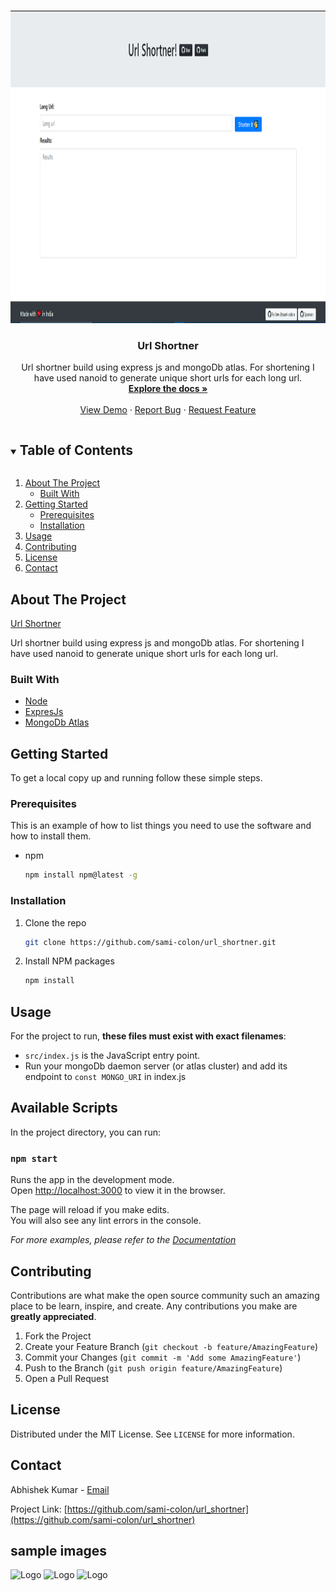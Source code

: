 <!-- PROJECT LOGO -->
<br />
<p align="center">
  <a href="https://github.com/sami-colon/url_shortner">
    <img src="images/logo.png" alt="Logo" width="1000" height="500">
  </a>

  <h3 align="center">Url Shortner</h3>

  <p align="center">
    Url shortner build using express js and mongoDb atlas. For shortening I have used nanoid to generate unique short urls for each long url.
    <br />
    <a href="https://github.com/sami-colon/url_shortner"><strong>Explore the docs »</strong></a>
    <br />
    <br />
    <a href="https://tinyurldemo.herokuapp.com/">View Demo</a>
    ·
    <a href="https://github.com/sami-colon/url_shortner/issues">Report Bug</a>
    ·
    <a href="https://github.com/sami-colon/url_shortner/issues">Request Feature</a>
  </p>
</p>



<!-- TABLE OF CONTENTS -->
<details open="open">
  <summary><h2 style="display: inline-block">Table of Contents</h2></summary>
  <ol>
    <li>
      <a href="#about-the-project">About The Project</a>
      <ul>
        <li><a href="#built-with">Built With</a></li>
      </ul>
    </li>
    <li>
      <a href="#getting-started">Getting Started</a>
      <ul>
        <li><a href="#prerequisites">Prerequisites</a></li>
        <li><a href="#installation">Installation</a></li>
      </ul>
    </li>
    <li><a href="#usage">Usage</a></li>
    <li><a href="#contributing">Contributing</a></li>
    <li><a href="#license">License</a></li>
    <li><a href="#contact">Contact</a></li>
  </ol>
</details>



<!-- ABOUT THE PROJECT -->
## About The Project
[Url Shortner](https://tinyurldemo.herokuapp.com/)
<p>
  Url shortner build using express js and mongoDb atlas. For shortening I have used nanoid to generate unique short urls for each long url.
</p>


### Built With

* [Node](https://nodejs.org/)
* [ExpresJs](https://expressjs.com/)
* [MongoDb Atlas](https://www.mongodb.com/cloud/atlas)



<!-- GETTING STARTED -->
## Getting Started

To get a local copy up and running follow these simple steps.

### Prerequisites

This is an example of how to list things you need to use the software and how to install them.
* npm
  ```sh
  npm install npm@latest -g
  ```

### Installation

1. Clone the repo
   ```sh
   git clone https://github.com/sami-colon/url_shortner.git
   ```
2. Install NPM packages
   ```sh
   npm install
   ```



<!-- USAGE EXAMPLES -->
## Usage

For the project to run, **these files must exist with exact filenames**:

* `src/index.js` is the JavaScript entry point.
* Run your mongoDb daemon server (or atlas cluster) and add its endpoint to `const MONGO_URI` in index.js

## Available Scripts

In the project directory, you can run:

### `npm start`

Runs the app in the development mode.<br>
Open [http://localhost:3000](http://localhost:3000) to view it in the browser.

The page will reload if you make edits.<br>
You will also see any lint errors in the console.


_For more examples, please refer to the [Documentation](https://example.com)_


<!-- CONTRIBUTING -->
## Contributing

Contributions are what make the open source community such an amazing place to be learn, inspire, and create. Any contributions you make are **greatly appreciated**.

1. Fork the Project
2. Create your Feature Branch (`git checkout -b feature/AmazingFeature`)
3. Commit your Changes (`git commit -m 'Add some AmazingFeature'`)
4. Push to the Branch (`git push origin feature/AmazingFeature`)
5. Open a Pull Request



<!-- LICENSE -->
## License

Distributed under the MIT License. See `LICENSE` for more information.



<!-- CONTACT -->
## Contact

Abhishek Kumar - [Email](mailto:abhishek@neweradevelopers.com)

Project Link: [https://github.com/sami-colon/url_shortner](https://github.com/sami-colon/url_shortner)



## sample images
<img src="images/images1.PNG" alt="Logo">
<img src="images/images2.PNG" alt="Logo">
<img src="images/images3.PNG" alt="Logo">


<!-- MARKDOWN LINKS & IMAGES -->
<!-- https://www.markdownguide.org/basic-syntax/#reference-style-links -->
[contributors-shield]: https://img.shields.io/github/contributors/sami-colon/repo.svg?style=for-the-badge
[contributors-url]: https://github.com/sami-colon/url_shortner/graphs/contributors
[forks-shield]: https://img.shields.io/github/forks/sami-colon/repo.svg?style=for-the-badge
[forks-url]: https://github.com/sami-colon/url_shortner/network/members
[stars-shield]: https://img.shields.io/github/stars/sami-colon/repo.svg?style=for-the-badge
[stars-url]: https://github.com/sami-colon/url_shortner/stargazers
[issues-shield]: https://img.shields.io/github/issues/sami-colon/repo.svg?style=for-the-badge
[issues-url]: https://github.com/sami-colon/url_shortner/issues
[license-shield]: https://img.shields.io/github/license/sami-colon/repo.svg?style=for-the-badge
[license-url]: https://github.com/sami-colon/url_shortner/blob/master/LICENSE.txt
[linkedin-shield]: https://img.shields.io/badge/-LinkedIn-black.svg?style=for-the-badge&logo=linkedin&colorB=555
[linkedin-url]: https://linkedin.com/in/sami-colon
